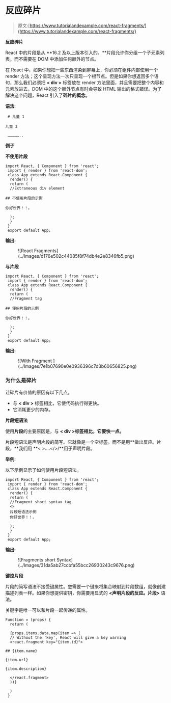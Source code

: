 # 反应碎片

> 原文:[https://www.tutorialandexample.com/react-fragments/](https://www.tutorialandexample.com/react-fragments/)

**反应碎片**

React 中的片段是从 **16.2 及以上版本引入的。**片段允许你分组一个子元素列表，而不需要在 DOM 中添加任何额外的节点。

在 React 中，如果你想把一些东西渲染到屏幕上，你必须在组件内部使用一个 render 方法；这个呈现方法一次只呈现一个根节点。但是如果你想返回多个语句，那么我们必须把 **< div >** 标签放在 render 方法里面，并且需要把整个内容和元素放进去。DOM 中的这个额外节点有时会导致 HTML 输出的格式错误。为了解决这个问题，React 引入了**碎片的概念。**

**语法:**

```
 # 儿童 1

儿童 2

 …………….. 
```

**例子**

**不使用片段**

```
import React, { Component } from 'react'; 
 import { render } from 'react-dom'; 
 class App extends React.Component { 
  render() { 
  return ( 
  //Extraneous div element

## 不使用片段的示例

你好世界！！。

  ); 
  } 
 } 
 export default App; 
```

**输出:**

<figure class="aligncenter">![React Fragments](../Images/d176e502c44085f8f74db4e2e8346fb5.png)</figure>

**与片段**

```
import React, { Component } from 'react'; 
 import { render } from 'react-dom'; 
 class App extends React.Component { 
  render() { 
  return ( 
  //Fragment tag

## 使用片段的示例

你好世界！！。

  ); 
  } 
 } 
 export default App; 
```

**输出:**

<figure class="aligncenter">![With Fragment ](../Images/7e1b07690e0e0936396c7d3b60656825.png)</figure>

### 为什么是碎片

让碎片有价值的原因有以下几点。

*   与 **< div >** 标签相比，它使代码执行得更快。
*   它消耗更少的内存。

**片段短语法**

使用**片段**的主要原因是，与 **< div >标签相比，它要快一点。**

片段短语法是声明片段的简写。它就像是一个空标签。而不是用**做出反应。片段，**我们用 **< >....</>/**用于声明片段。

**举例:**

以下示例显示了如何使用片段短语法。

```
import React, { Component } from 'react'; 
 import { render } from 'react-dom'; 
 class App extends React.Component { 
  render() { 
  return ( 
  //Fragment short syntax tag
  <>  
  片段短语法示例 
  你好世界！！。 

  ); 
  } 
 } 
 export default App; 
```

**输出:**

<figure class="aligncenter">![Fragments short Syntax](../Images/31da5ab27ccbfa55bcc26930243c9676.png)</figure>

**键控片段**

片段的简写语法不接受键属性。您需要一个键来将集合映射到片段数组，就像创建描述列表一样。如果你想提供密钥，你需要用显式的 **<声明片段的反应。片段>** 语法。

关键字是唯一可以和片段一起传递的属性。

```
Function = (props) { 
  return ( 

  {props.items.data.map(item => ( 
  // Without the 'key', React will give a key warning 
  <react.fragment key="{item.id}"> 

## {item.name}

{item.url}

{item.description}

  </react.fragment> 
  ))} 

  ) 
 }
```